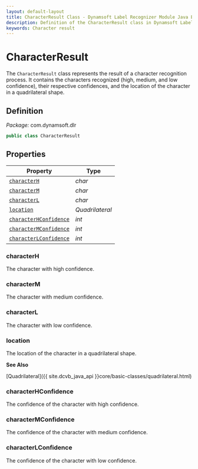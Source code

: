 ```yaml
---
layout: default-layout
title: CharacterResult Class - Dynamsoft Label Recognizer Module Java Edition API Reference
description: Definition of the CharacterResult class in Dynamsoft Label Recognizer Module Java Edition.
keywords: Character result
---
```


# CharacterResult

The `CharacterResult` class represents the result of a character recognition process. It contains the characters recognized (high, medium, and low confidence), their respective confidences, and the location of the character in a quadrilateral shape.

## Definition

*Package:* com.dynamsoft.dlr

```java
public class CharacterResult
```

## Properties
  
| Property  | Type |
|---------- | ---- |
| [`characterH`](#characterh) | *char* |
| [`characterM`](#characterm) | *char* |
| [`characterL`](#characterl) | *char* |
| [`location`](#location) | *Quadrilateral* |
| [`characterHConfidence`](#characterhconfidence) | *int* |
| [`characterMConfidence`](#charactermconfidence) | *int* |
| [`characterLConfidence`](#characterlconfidence) | *int* |

### characterH

The character with high confidence.

### characterM

The character with medium confidence.

### characterL

The character with low confidence.

### location

The location of the character in a quadrilateral shape.

**See Also**

[Quadrilateral]({{ site.dcvb_java_api }}core/basic-classes/quadrilateral.html)

### characterHConfidence

The confidence of the character with high confidence.

### characterMConfidence

The confidence of the character with medium confidence.

### characterLConfidence

The confidence of the character with low confidence.

